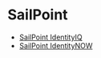 [title]: # (SailPoint)
[tags]: # (third-party)
[priority]: # (1)
# SailPoint

* [SailPoint IdentityIQ](identityiq\index.md)
* [SailPoint IdentityNOW](identitynow\index.md)